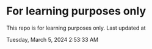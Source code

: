 # For learning purposes only
This repo is for learning purposes only.
Last updated at

Tuesday, March 5, 2024 2:53:33 AM

